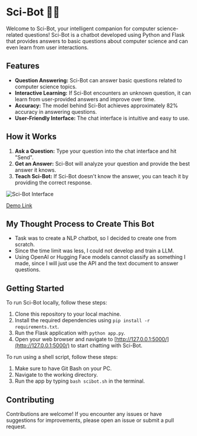 # Sci-Bot 🧠💬

Welcome to Sci-Bot, your intelligent companion for computer science-related questions! Sci-Bot is a chatbot developed using Python and Flask that provides answers to basic questions about computer science and can even learn from user interactions.

## Features
- **Question Answering:** Sci-Bot can answer basic questions related to computer science topics.
- **Interactive Learning:** If Sci-Bot encounters an unknown question, it can learn from user-provided answers and improve over time.
- **Accuracy:** The model behind Sci-Bot achieves approximately 82% accuracy in answering questions.
- **User-Friendly Interface:** The chat interface is intuitive and easy to use.

## How it Works
1. **Ask a Question:** Type your question into the chat interface and hit "Send".
2. **Get an Answer:** Sci-Bot will analyze your question and provide the best answer it knows.
3. **Teach Sci-Bot:** If Sci-Bot doesn't know the answer, you can teach it by providing the correct response.

![Sci-Bot Interface](https://drive.google.com/file/d/1Zp2OfphU4VRTDT2A9Wyy_B4kDKG6ALQE/view?usp=drive_link)

[Demo Link](https://drive.google.com/file/d/1xwDJhgNcFmmNgbAAgjR1O5D7hv1Ntv2u/view?usp=drive_link)

## My Thought Process to Create This Bot
- Task was to create a NLP chatbot, so I decided to create one from scratch.
- Since the time limit was less, I could not develop and train a LLM.
- Using OpenAI or Hugging Face models cannot classify as something I made, since I will just use the API and the text document to answer questions.

## Getting Started
To run Sci-Bot locally, follow these steps:
1. Clone this repository to your local machine.
2. Install the required dependencies using `pip install -r requirements.txt`.
3. Run the Flask application with `python app.py`.
4. Open your web browser and navigate to [http://127.0.0.1:5000/](http://127.0.0.1:5000/) to start chatting with Sci-Bot.

To run using a shell script, follow these steps:
1. Make sure to have Git Bash on your PC.
2. Navigate to the working directory.
3. Run the app by typing `bash scibot.sh` in the terminal.

## Contributing
Contributions are welcome! If you encounter any issues or have suggestions for improvements, please open an issue or submit a pull request.
